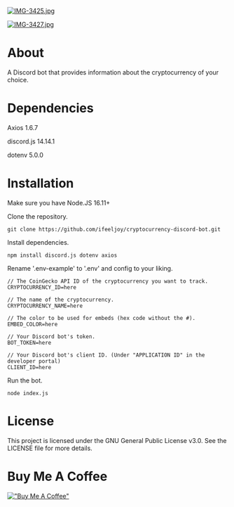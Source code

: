 [![IMG-3425.jpg](https://i.postimg.cc/d1PBsFTh/IMG-3425.jpg)](https://postimg.cc/VSgMg3gw)

[![IMG-3427.jpg](https://i.postimg.cc/QxHWyPHw/IMG-3427.jpg)](https://postimg.cc/YhB94dNz)

# About

A Discord bot that provides information about the cryptocurrency of your choice. 

# Dependencies
Axios 1.6.7

discord.js 14.14.1

dotenv 5.0.0

# Installation
Make sure you have Node.JS 16.11+

Clone the repository.

```
git clone https://github.com/ifeeljoy/cryptocurrency-discord-bot.git
```

Install dependencies.
```
npm install discord.js dotenv axios
```

Rename '.env-example' to '.env' and config to your liking.
```
// The CoinGecko API ID of the cryptocurrency you want to track.
CRYPTOCURRENCY_ID=here

// The name of the cryptocurrency.
CRYPTOCURRENCY_NAME=here

// The color to be used for embeds (hex code without the #).
EMBED_COLOR=here

// Your Discord bot's token.
BOT_TOKEN=here

// Your Discord bot's client ID. (Under "APPLICATION ID" in the developer portal)
CLIENT_ID=here
```

Run the bot.

```
node index.js
```

# License
This project is licensed under the GNU General Public License v3.0. See the LICENSE file for more details.

# Buy Me A Coffee
[!["Buy Me A Coffee"](https://www.buymeacoffee.com/assets/img/custom_images/orange_img.png)](https://www.buymeacoffee.com/mozzarella)